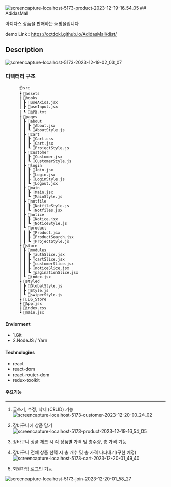 ![screencapture-localhost-5173-product-2023-12-19-16_54_05](https://github.com/Octdoki/AdidasMall/assets/76845650/ac972d36-9b56-4007-ac55-d34acfb40ad6) ## AdidasMall

  아디다스 상품을 판매하는 쇼핑몰입니다

   demo Link : https://octdoki.github.io/AdidasMall/dist/
   

   ## Description
![screencapture-localhost-5173-2023-12-19-02_03_07](https://github.com/Octdoki/AdidasMall/assets/76845650/2184a0ca-dbd9-4263-ad18-7c771d3eb2c3)

  ### 디렉터리 구조
          📦src
          ┣ 📂assets
          ┣ 📂hooks
          ┃ ┣ 📜useAxios.jsx
          ┃ ┣ 📜useInput.jsx
          ┃ ┗ 📜설명.txt
          ┣ 📂pages
          ┃ ┣ 📂about
          ┃ ┃ ┣ 📜About.jsx
          ┃ ┃ ┗ 📜AboutStyle.js
          ┃ ┣ 📂cart
          ┃ ┃ ┣ 📜Cart.css
          ┃ ┃ ┣ 📜Cart.jsx
          ┃ ┃ ┗ 📜ProjectStyle.js
          ┃ ┣ 📂customer
          ┃ ┃ ┣ 📜Customer.jsx
          ┃ ┃ ┗ 📜CustomerStyle.js
          ┃ ┣ 📂login
          ┃ ┃ ┣ 📜Join.jsx
          ┃ ┃ ┣ 📜Login.jsx
          ┃ ┃ ┣ 📜LoginStyle.js
          ┃ ┃ ┗ 📜Logout.jsx
          ┃ ┣ 📂main
          ┃ ┃ ┣ 📜Main.jsx
          ┃ ┃ ┗ 📜MainStyle.js
          ┃ ┣ 📂notfile
          ┃ ┃ ┣ 📜NotfileStyle.js
          ┃ ┃ ┗ 📜Notfiles.jsx
          ┃ ┣ 📂notice
          ┃ ┃ ┣ 📜Notice.jsx
          ┃ ┃ ┗ 📜NoticeStyle.js
          ┃ ┗ 📂product
          ┃ ┃ ┣ 📜Product.jsx
          ┃ ┃ ┣ 📜ProductSearch.jsx
          ┃ ┃ ┗ 📜ProjectStyle.js
          ┣ 📂store
          ┃ ┣ 📂modules
          ┃ ┃ ┣ 📜authSlice.jsx
          ┃ ┃ ┣ 📜cartSlice.jsx
          ┃ ┃ ┣ 📜customerSlice.jsx
          ┃ ┃ ┣ 📜noticeSlice.jsx
          ┃ ┃ ┗ 📜paginationSlice.jsx
          ┃ ┗ 📜index.jsx
          ┣ 📂styled
          ┃ ┣ 📜GlobalStyle.js
          ┃ ┣ 📜Style.js
          ┃ ┗ 📜swiperStyle.js
          ┣ 📜.DS_Store
          ┣ 📜App.jsx
          ┣ 📜index.css
          ┗ 📜main.jsx




 
 
          

   
      
  #### Enviorment
  * 1.Git
  * 2.NodeJS / Yarn

  #### Technologies
  * react
  * react-dom
  * react-router-dom
  * redux-toolkit

  #### 주요기능

  --------

  1.  글쓰기, 수정, 삭제 (CRUD) 기능 
![screencapture-localhost-5173-customer-2023-12-20-00_24_02](https://github.com/Octdoki/AdidasMall/assets/76845650/73bddbe7-4e72-4756-a33b-94855037dc65)

  2. 장바구니에 상품 담기
![screencapture-localhost-5173-product-2023-12-19-16_54_05](https://github.com/Octdoki/AdidasMall/assets/76845650/3108ef7c-5f37-4336-bca8-443c5c3a72f6)

  3. 장바구니 상품 체크 시 각 상품별 가격 및 총수량, 총 가격 기능

  4. 장바구니 전체 상품 선택 시 총 개수 및 총 가격 나타내기(구현 예정)
![screencapture-localhost-5173-cart-2023-12-20-01_49_40](https://github.com/Octdoki/AdidasMall/assets/76845650/1261340c-50aa-422a-9b43-35f90ec8c8c6)

  5. 회원가입,로그인 기능
  
![screencapture-localhost-5173-join-2023-12-20-01_58_27](https://github.com/Octdoki/AdidasMall/assets/76845650/8018a49f-8f16-489e-b216-7ae348614d76)

  
  
  
